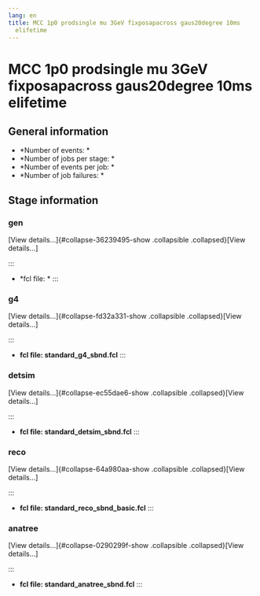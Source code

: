 ```yaml
---
lang: en
title: MCC 1p0 prodsingle mu 3GeV fixposapacross gaus20degree 10ms
  elifetime
---
```




MCC 1p0 prodsingle mu 3GeV fixposapacross gaus20degree 10ms elifetime
==============================================================================================================================================================



General information 
----------------------------------------------------------

-   \*Number of events: \*
-   \*Number of jobs per stage: \*
-   \*Number of events per job: \*
-   \*Number of job failures: \*



Stage information 
------------------------------------------------------



### gen 

[View details\...]{#collapse-36239495-show .collapsible
.collapsed}[View details\...]

::: 
-   \*fcl file: \*
:::



### g4 

[View details\...]{#collapse-fd32a331-show .collapsible
.collapsed}[View details\...]

::: 
-   **fcl file: standard\_g4\_sbnd.fcl**
:::



### detsim 

[View details\...]{#collapse-ec55dae6-show .collapsible
.collapsed}[View details\...]

::: 
-   **fcl file: standard\_detsim\_sbnd.fcl**
:::



### reco 

[View details\...]{#collapse-64a980aa-show .collapsible
.collapsed}[View details\...]

::: 
-   **fcl file: standard\_reco\_sbnd\_basic.fcl**
:::



### anatree 

[View details\...]{#collapse-0290299f-show .collapsible
.collapsed}[View details\...]

::: 
-   **fcl file: standard\_anatree\_sbnd.fcl**
:::
